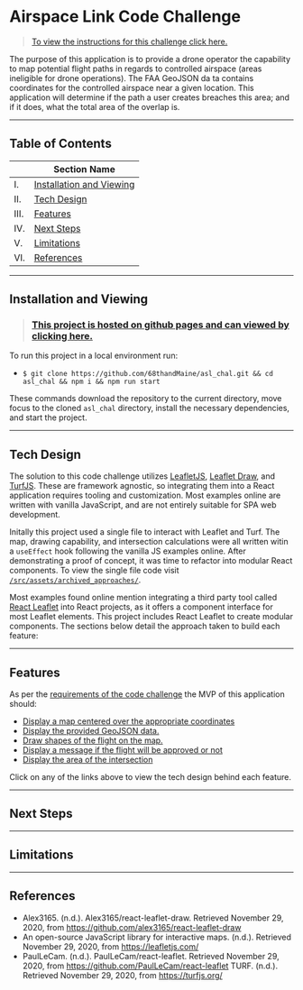 # Airspace Link Code Challenge

> [To view the instructions for this challenge click here.](./engineering-challenge/README.md#$Description)

The purpose of this application is to provide a drone operator the capability to map potential flight paths in regards to controlled airspace (areas ineligible for drone operations). The FAA GeoJSON da
ta contains coordinates for the controlled airspace near a given location. This application will determine if the path a user creates breaches this area; and if it does, what the total area of the overlap is.

___

## Table of Contents

|  | Section Name |
| --- | --- |
| I. | [Installation and Viewing](#installation-and-viewing) |
| II. | [Tech Design](#tech-design) |
| III. | [Features](#features) |
| IV. | [Next Steps](#limitations) |
| V. | [Limitations](#limitations) |
| VI. | [References](#references) |

___

## Installation and Viewing

> ### [This project is hosted on github pages and can viewed by clicking here.](https://68thandMaine.github.io/asl_chal)

To run this project in a local environment run: 

- `$ git clone https://github.com/68thandMaine/asl_chal.git && cd asl_chal && npm i && npm run start`

These commands download the repository to the current directory, move focus to the cloned `asl_chal` directory, install the necessary dependencies, and start the project.

___

## Tech Design

The solution to this code challenge utilizes [LeafletJS](https://leafletjs.com/), [Leaflet Draw](http://leaflet.github.io/Leaflet.draw/docs/leaflet-draw-latest.html), and [TurfJS](https://turfjs.org/). These are framework agnostic, so integrating them into a React application requires tooling and customization. Most examples online are written with vanilla JavaScript, and are not entirely suitable for SPA web development.

Initally this project used a single file to interact with Leaflet and Turf. The map, drawing capability, and intersection calculations were all written witin a `useEffect` hook following the vanilla JS examples online. After demonstrating a proof of concept, it was time to refactor into modular React components. To view the single file code visit [`/src/assets/archived_approaches/`](./src/assets/archieved_approachess).

Most examples found online mention integrating a third party tool called [React Leaflet](https://react-leaflet.js.org/) into React projects, as it offers a component interface for most Leaflet elements. This project includes React Leaflet to create modular components. The sections below detail the approach  taken to build each feature:

___

## Features

As per the [requirements of the code challenge](./engineering-challenge/README.md) the MVP of this application should:

- [Display a map centered over the appropriate coordinates](./documentation/features_map.md#display-a-map-centered-over-the-detroit-metropolitan-airport)
- [Display the provided GeoJSON data.](./documentation/features_geojson.md#display-the-provided-geojson-data-as-a-polygon)
- [Draw shapes of the flight on the map.](./documentation/features_leafletdraw.md#draw-shapes-of-the-flight-on-the-map)
- [Display a message if the flight will be approved or not](./documentation/features_approvalMessage#display-flight-approval-message)
- [Display the area of the intersection](#display-the-area-of-the-intersection-(if-any))

Click on any of the links above to view the tech design behind each feature.

___

## Next Steps

___

## Limitations

___

## References

- Alex3165. (n.d.). Alex3165/react-leaflet-draw. Retrieved November 29, 2020, from https://github.com/alex3165/react-leaflet-draw
- An open-source JavaScript library for interactive maps. (n.d.). Retrieved November 29, 2020, from https://leafletjs.com/
- PaulLeCam. (n.d.). PaulLeCam/react-leaflet. Retrieved November 29, 2020, from https://github.com/PaulLeCam/react-leaflet
TURF. (n.d.). Retrieved November 29, 2020, from https://turfjs.org/
